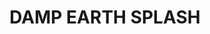 ---
layout: product
title: "DAMP EARTH SPLASH"
price: "550" 
desc: "Emajl Efekat"
img_path: "/assets/img/A.MIG-1754.jpg"
brand: "AMMO"
available: false
special_offer: false
new: false
soon: false
cat: "060000"
subcat: "060600"
subsubcat: "00"
sifra: "A.MIG-1754"
popular: true
---